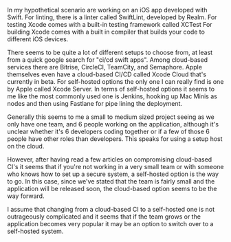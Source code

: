 In my hypothetical scenario are working on an iOS app developed with Swift. For linting, there is a linter called SwiftLint, developed by Realm. For testing Xcode comes with a built-in testing framework called XCTest For building Xcode comes with a built in compiler that builds your code to different iOS devices.

There seems to be quite a lot of different setups to choose from, at least from a quick google search for "ci/cd swift apps". Among cloud-based services there are Bitrise, CircleCI, TeamCity, and Semaphore. Apple themselves even have a cloud-based CI/CD called Xcode Cloud that's currently in beta. For self-hosted options the only one I can really find is one by Apple called Xcode Server. In terms of self-hosted options it seems to me like the most commonly used one is Jenkins, hooking up Mac Minis as nodes and then using Fastlane for pipe lining the deployment.

Generally this seems to me a small to medium sized project seeing as we only have one team, and 6 people working on the application, although it's unclear whether it's 6 developers coding together or if a few of those 6 people have other roles than developers. This speaks for using a setup host on the cloud.

However, after having read a few articles on compromising cloud-based CI's it seems that if you're not working in a very small team or with someone who knows how to set up a secure system, a self-hosted option is the way to go. In this case, since we've stated that the team is fairly small and the application will be released soon, the cloud-based option seems to be the way forward.

I assume that changing from a cloud-based CI to a self-hosted one is not outrageously complicated and it seems that if the team grows or the application becomes very popular it may be an option to switch over to a self-hosted system.
